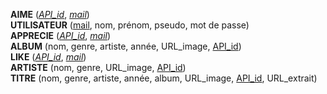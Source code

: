 **AIME** (<ins>_API_id_</ins>, <ins>_mail_</ins>)  
**UTILISATEUR** (<ins>mail</ins>, nom, prénom, pseudo, mot de passe)  
**APPRECIE** (<ins>_API_id_</ins>, <ins>_mail_</ins>)  
**ALBUM** (nom, genre, artiste, année, URL_image, <ins>API_id</ins>)  
**LIKE** (<ins>_API_id_</ins>, <ins>_mail_</ins>)  
**ARTISTE** (nom, genre, URL_image, <ins>API_id</ins>)  
**TITRE** (nom, genre, artiste, année, album, URL_image, <ins>API_id</ins>, URL_extrait)